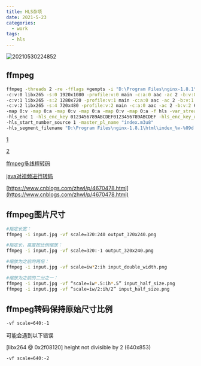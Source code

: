 ```yaml
---
title: HLS杂项
date: 2021-5-23
categories:
  - work
tags:
  - hls
---
```


![20210530224852](https://fastly.jsdelivr.net/gh/qbmzc/images/md/20210530224852.jpg)

<!-- more -->

## ffmpeg

```bash
ffmpeg -threads 2 -re -fflags +genpts -i "D:\Program Files\nginx-1.8.1\html\zizhong.mp4" 
-c:v:0 libx265 -s:0 1920x1080 -profile:v:0 main -c:a:0 aac -ac 2 -b:v:0 2000k -b:a:0 128k -maxrate:0 2000k -bufsize:0 4000k -r 24 -ar 44100 -g 48 
-c:v:1 libx265 -s:2 1280x720 -profile:v:1 main -c:a:0 aac -ac 2 -b:v:1 1000k -b:a:1 128k -maxrate:2 1000k -bufsize:2 2000k -r 24 -ar 44100 -g 48 
-c:v:2 libx265 -s:4 720x480 -profile:v:2 main -c:a:0 aac -ac 2 -b:v:2 600k -b:a:2 128k -maxrate:4 600k -bufsize:4 1000k -r 24 -ar 44100 -g 48 
-map 0:v -map 0:a -map 0:v -map 0:a -map 0:v -map 0:a -f hls -var_stream_map "v:0,a:0 v:1,a:1 v:2,a:2" -hls_segment_type mpegts 
-hls_enc 1 -hls_enc_key 0123456789ABCDEF0123456789ABCDEF -hls_enc_key_url "123456.key" -start_number 10 -hls_time 10 -hls_list_size 0 
-hls_start_number_source 1 -master_pl_name "index.m3u8" 
-hls_segment_filename "D:\Program Files\nginx-1.8.1\html\index_%v-%09d.ts" "D:\Program Files\nginx-1.8.1\html\index_%v.m3u8"
```

[1](https://blog.csdn.net/wlj1012/article/details/105429524)

[2](https://blog.csdn.net/weixin_38138153/article/details/105128514)

[ffmpeg多线程转码](https://blog.csdn.net/educast/article/details/81866749)

[java对视频进行转码](https://blog.csdn.net/qq_32069845/article/details/80703584)

[https://www.cnblogs.com/zhwl/p/4670478.html](https://www.cnblogs.com/zhwl/p/4670478.html)

## ffmpeg图片尺寸

```bash
#指定长宽：
ffmpeg -i input.jpg -vf scale=320:240 output_320x240.png

#指定长，高度按比例缩放：
ffmpeg -i input.jpg -vf scale=320:-1 output_320x240.png

#缩放为之前的两倍：
ffmpeg -i input.jpg -vf scale=iw*2:ih input_double_width.png

#缩放为之前的二分之一：
ffmpeg -i input.jpg -vf “scale=iw*.5:ih*.5” input_half_size.png
ffmpeg -i input.jpg -vf “scale=iw/2:ih/2” input_half_size.png
```

## ffmpeg转码保持原始尺寸比例

```bash
-vf scale=640:-1
```

可能会遇到以下错误


[libx264 @ 0x2f08120] height not divisible by 2 (640x853)

```bash
-vf scale=640:-2
```